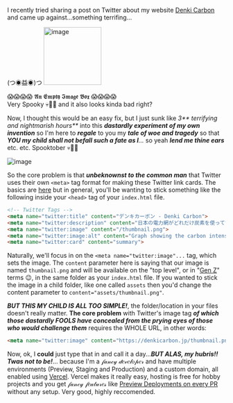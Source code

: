 I recently tried sharing a post on Twitter about my website [Denki Carbon](https://denkicarbon.jp) and came up against...something terrifing...

(つ◉益◉)つ <img width="133" alt="image" src="https://user-images.githubusercontent.com/25011388/134919705-19cb5518-009f-4bbf-bcff-a4e2dea17111.png">

😱😱😱😱 𝕬𝖓 𝕰𝖒𝖕𝖙𝖞 𝕴𝖒𝖆𝖌𝖊 𝕭𝖔𝖝 😱😱😱😱  
Very Spooky 💀🎃👻 and it also looks kinda bad right?  

Now, I thought this would be an easy fix, but I just sunk like _3** terrifying and nightmarish hours**_ into this _**dastardly experiment of my own invention**_ so I'm here to _**regale**_ to you my _**tale of woe and tragedy**_ so that _**YOU my child shall not befall such a fate as I**..._ so yeah _**lend me thine ears**_ etc. etc. Spooktober 💀🎃👻

![image](https://media.giphy.com/media/3ornjMatsZL3hRYltm/giphy.gif?cid=ecf05e47jw9i9uqooc8nuo4agbl5pdcj0ay3lo1qf3pbha95&rid=giphy.gif&ct=g)

So the core problem is that _**unbeknownst to the common man**_ that Twitter uses their own `<meta>` tag format for making these Twitter link cards. The basics are [here](https://developer.twitter.com/en/docs/twitter-for-websites/cards/guides/getting-started) but in general, you'll be wanting to stick something like the following inside your `<head>` tag of your `index.html` file.

```html
<!-- Twitter Tags -->
<meta name="twitter:title" content="デンキカーボン - Denki Carbon">
<meta name="twitter:description" content="日本の電力網がどれだけ炭素を使っているかを見ることができます。 See how much carbon the Japanese Electrical Grid is using.">
<meta name="twitter:image" content="/thumbnail.png">
<meta name="twitter:image:alt" content="Graph showing the carbon intensity of Japan">
<meta name="twitter:card" content="summary">
```

Naturally, we'll focus in on the `<meta name="twitter:image"...` tag, which sets the image. The `content` parameter here is saying that our image is named `thumbnail.png` and will be available on the "top level", or in "[Gen Z](https://www.theverge.com/22684730/students-file-folder-directory-structure-education-gen-z)" terms 😉, in the same folder as your `index.html` file. If you wanted to stick the image in a child folder, like one called `assets` then you'd change the content parameter to `content="assets/thumbnail.png"`.

_**BUT THIS MY CHILD IS ALL TOO SIMPLE!**_, the folder/location in your files doesn't really matter. **The core problem** with Twitter's image tag _**of which those dastardly FOOLS have concealed from the prying eyes of those who would challenge them**_ requires the WHOLE URL, in other words:

```html
<meta name="twitter:image" content="https://denkicarbon.jp/thumbnail.png">
```

Now, ok, I **could** just type that in and call it a day..._**BUT ALAS, my hubris!! Twas not to be!**_... because I'm a 𝒻𝒶𝓃𝒸𝓎 𝒹𝑒𝓋𝑒𝓁𝑜𝓅𝑒𝓇 and have multiple environments (Preview, Staging and Production) and a custom domain, all enabled using [Vercel](https://vercel.com/). Vercel makes it really easy, hosting is free for hobby projects and you get 𝒻𝒶𝓃𝒸𝓎 𝒻𝑒𝒶𝓉𝓊𝓇𝑒𝓈 like [Preview Deployments on every PR](https://vercel.com/docs/concepts/deployments/environments) without any setup. Very good, highly reccomended.

